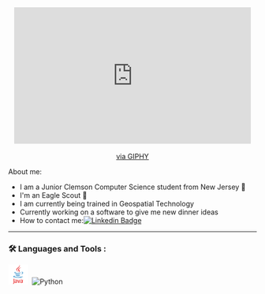 
<!--
**weldrediii/weldrediii** is a ✨ _special_ ✨ repository because its `README.md` (this file) appears on your GitHub profile.

Here are some ideas to get you started:

- 🔭 I’m currently working on ...
- 🌱 I’m currently learning ...
- 👯 I’m looking to collaborate on ...
- 🤔 I’m looking for help with ...
- 💬 Ask me about ...
- 📫 How to reach me: ...
- 😄 Pronouns: ...
- ⚡ Fun fact: ...
-->
<div id="header" align="center">
    <iframe src="https://giphy.com/embed/L4AQvif7x9fS8" width="480" height="277" frameBorder="0" class="giphy-embed" allowFullScreen></iframe><p><a href="https://giphy.com/gifs/angry-frustrated-L4AQvif7x9fS8">via GIPHY</a></p>
</div>

About me:
- I am a Junior Clemson Computer Science student from New Jersey :tiger:
- I'm an Eagle Scout :eagle:
- I am currently being trained in Geospatial Technology 
- Currently working on a software to give me new dinner ideas
- How to contact me:[![Linkedin Badge](https://img.shields.io/badge/-kakbar-blue?style=flat&logo=Linkedin&logoColor=white)](https://www.linkedin.com/in/ward-eldred-iii-01aa1821b?lipi=urn%3Ali%3Apage%3Ad_flagship3_profile_view_base_contact_details%3Bpv1H4UsAQXea%2FrP2jb7%2BkQ%3D%3D)

---

### :hammer_and_wrench: Languages and Tools :
<div>
<img src="https://github.com/devicons/devicon/blob/master/icons/java/java-original-wordmark.svg" title="Java" alt="Java" width="40" height="40"/>&nbsp;
<img src="https://cdn.jsdelivr.net/gh/devicons/devicon/icons/python/python-original.svg" title="Python" alt="Python" width="40" height="40"/>&nbsp;
</div>
